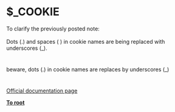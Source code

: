 # $_COOKIE




<div class="phpcode"><span class="html">
To clarify the previously posted note:<br><br>Dots (.) and spaces ( ) in cookie names are being replaced with underscores (_).</span>
</div>
  

#


<div class="phpcode"><span class="html">
beware, dots (.) in cookie names are replaces by underscores (_)</span>
</div>
  

#

[Official documentation page](https://www.php.net/manual/en/reserved.variables.cookies.php)

**[To root](/README.md)**